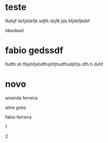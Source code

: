 teste
=====

fkdsjf dsfjdskfjk sdjfk dsjfk jds kfjdsfjkdsf

ldasdasd

fabio gedssdf
=============


fsdfh sh fhjshfjshdfhsjhfjhsdfhsdjhfjs dfh h dshf


novo
====


amanda ferreira

aline goes

fabio ferreira

1

2
